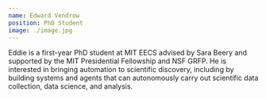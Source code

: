 ```yaml
---
name: Edward Vendrow
position: PhD Student
image: ./image.jpg
---
```

Eddie is a first-year PhD student at MIT EECS advised by Sara Beery and supported by the MIT Presidential Fellowship and NSF GRFP. He is interested in bringing automation to scientific discovery, including by building systems and agents that can autonomously carry out scientific data collection, data science, and analysis.